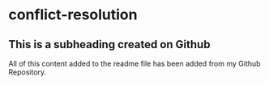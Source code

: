 # conflict-resolution

## This is a subheading created on Github

All of this content added to the readme file has been added from my Github Repository.
